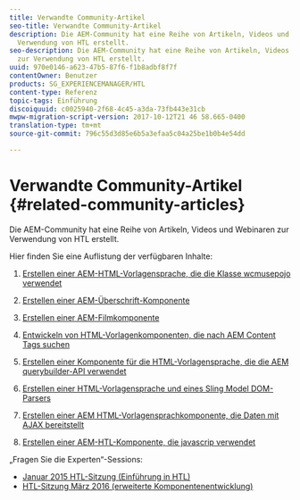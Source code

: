```yaml
---
title: Verwandte Community-Artikel
seo-title: Verwandte Community-Artikel
description: Die AEM-Community hat eine Reihe von Artikeln, Videos und Webinaren zur
  Verwendung von HTL erstellt.
seo-description: Die AEM-Community hat eine Reihe von Artikeln, Videos und Webinaren
  zur Verwendung von HTL erstellt.
uuid: 970e0146-a623-47b5-87f6-f1b8adbf8f7f
contentOwner: Benutzer
products: SG_EXPERIENCEMANAGER/HTL
content-type: Referenz
topic-tags: Einführung
discoiquuid: c0025940-2f68-4c45-a3da-73fb443e31cb
mwpw-migration-script-version: 2017-10-12T21 46 58.665-0400
translation-type: tm+mt
source-git-commit: 796c55d3d85e6b5a3efaa5c04a25be1b0b4e54dd

---
```



# Verwandte Community-Artikel {#related-community-articles}

Die AEM-Community hat eine Reihe von Artikeln, Videos und Webinaren zur Verwendung von HTL erstellt.

Hier finden Sie eine Auflistung der verfügbaren Inhalte:

1. [Erstellen einer AEM-HTML-Vorlagensprache, die die Klasse wcmusepojo verwendet](https://helpx.adobe.com/experience-manager/using/first_htl_WCMUsePojo.html)

1. [Erstellen einer AEM-Überschrift-Komponente](https://helpx.adobe.com/experience-manager/using/aem_headline.html)
1. [Erstellen einer AEM-Filmkomponente](https://helpx.adobe.com/experience-manager/using/movie.html)
1. [Entwickeln von HTML-Vorlagenkomponenten, die nach AEM Content Tags suchen](https://helpx.adobe.com/experience-manager/using/tagmanager-api-htl.html)
1. [Erstellen einer Komponente für die HTML-Vorlagensprache, die die AEM querybuilder-API verwendet](https://helpx.adobe.com/experience-manager/using/htl_querybuilder.html)
1. [Erstellen einer HTML-Vorlagensprache und eines Sling Model DOM-Parsers](https://helpx.adobe.com/experience-manager/using/domparser.html)
1. [Erstellen einer AEM HTML-Vorlagensprachkomponente, die Daten mit AJAX bereitstellt](https://helpx.adobe.com/experience-manager/using/htl_ajax.html)
1. [Erstellen einer AEM-HTL-Komponente, die javascrip verwendet](https://helpx.adobe.com/experience-manager/using/htl_js.html)

„Fragen Sie die Experten“-Sessions:

* [Januar 2015 HTL-Sitzung (Einführung in HTL)](http://scottsdigitalcommunity.blogspot.ca/2015/01/upcoming-sessions-of-ask-aem-community.html)
* [HTL-Sitzung März 2016 (erweiterte Komponentenentwicklung)](http://scottsdigitalcommunity.blogspot.ca/2016/03/ask-aem-community-experts-deep-dive.html)

